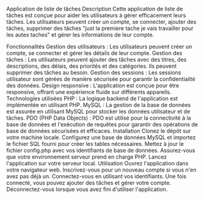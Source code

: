 Application de liste de tâches
Description
Cette application de liste de tâches est conçue pour aider les utilisateurs à gérer efficacement leurs tâches. Les utilisateurs peuvent créer un compte, se connecter, ajouter des tâches, supprimer des tâches "just la premiere tache je vais travailler pour les autes taches" et gérer les informations de leur compte.

Fonctionnalités
Gestion des utilisateurs : Les utilisateurs peuvent créer un compte, se connecter et gérer les détails de leur compte.
Gestion des tâches : Les utilisateurs peuvent ajouter des tâches avec des titres, des descriptions, des délais, des priorités et des catégories. Ils peuvent supprimer des tâches au besoin.
Gestion des sessions : Les sessions utilisateur sont gérées de manière sécurisée pour garantir la confidentialité des données.
Design responsive : L'application est conçue pour être responsive, offrant une expérience fluide sur différents appareils.
Technologies utilisées
PHP : La logique backend de l'application est implémentée en utilisant PHP.
MySQL : La gestion de la base de données est assurée en utilisant MySQL pour stocker les données utilisateur et de tâches.
PDO (PHP Data Objects) : PDO est utilisé pour la connectivité à la base de données et l'exécution de requêtes pour garantir des opérations de base de données sécurisées et efficaces.
Installation
Clonez le dépôt sur votre machine locale.
Configurez une base de données MySQL et importez le fichier SQL fourni pour créer les tables nécessaires.
Mettez à jour le fichier config.php avec vos identifiants de base de données.
Assurez-vous que votre environnement serveur prend en charge PHP.
Lancez l'application sur votre serveur local.
Utilisation
Ouvrez l'application dans votre navigateur web.
Inscrivez-vous pour un nouveau compte si vous n'en avez pas déjà un.
Connectez-vous en utilisant vos identifiants.
Une fois connecté, vous pouvez ajouter des tâches et gérer votre compte.
Déconnectez-vous lorsque vous avez fini d'utiliser l'application.
